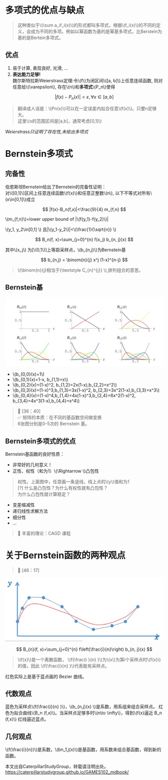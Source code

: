 # 多项式的优点与缺点

> 这种类似于\\(\sum a_if_i(x)\\)的形式都叫多项式，根据\\(f_i(x)\\)的不同的定义，会成为不同的多项。例如以幂函数为基的是幂基多项式，比Berstein为基的是Bertein多项式。  

## 优点

1. 易于计算, 表现良好, 光滑, ...    
2. **表达能力足够!**   
  魏尔斯特拉斯Weierstrass定理:令\\(f\\)为闭区间\\([a, b]\\)上任意连续函数, 则对任意给\\(\varepsilon\\), 存在\\(n\\)和**多项式**\\(P_n\\)使得    

$$
\left|f(x)-P_{n}(x)\right|<\varepsilon, \forall x \in[a, b]
$$

> 翻译成人话是：\\(Pn(x)\\)可以在一定误差内拟合任意\\(f(x)\\)。只要n足够大。  
> 这里\\(x的范围区间是[a,b]，通常考虑[0,1]\\)

*Weierstrass只证明了存在性,未给出多项式*
   
# Bernstein多项式

## 完备性

伯恩斯坦Bernstein给出了Bernstein的完备性证明：      
对\\([0,1]\\)区间上任意连续函数\\(f(x)\\)和任意正整数\\(n\\), 以下不等式对所有\\(x\in[0,1]\\)成立   

$$
|f(x)-B_n(f,x)|<\frac{9}{4} m_{f,n}
$$

\\(m_{f,n}\\)=lower upper bound of |\\(f(y_1)-f(y_2)\\)|

\\(y_1, y_2\in[0,1] \\)  且|\\(y_1-y_2\\)|<\\(\frac{1}{\sqrt{n}} \\)

$$
B_n(f, x)=\sum_{j=0}^{n} f(x_j) b_{n, j}(x)
$$

其中\\(x_j\\) 为[\\(0,1\\)]上等距采样点，\\(b_{n,j}\\)为Bernstein基     

$$
b_{n,j} = \binom{n}{j} x^j (1-x)^{n-j}
$$

> \\(\binom{n}{j}相当于{\textstyle C_{n}^{j}} \\),排列组合的意思。 

## Bernstein基

![](../assets/多项式-1.png)


-  \\(b_{0,0}(x)=1\\)     
-  \\(b_{0,1}(x)=1-x, b_{1,1}=x\\)     
-  \\(b_{0,2}(x)=(1-x)^2, b_{1,2}=2x(1-x),b_{2,2}=x^2\\)     
-  \\(b_{0,3}(x)=(1-x)^3,b_{1,3}=3x(1-x)^2, b_{2,3}=3x^2(1-x),b_{3,3}=x^3\\)     
-  \\(b_{0,4}(x)=(1-x)^4,b_{1,4}=4x(1-x)^3,b_{2,4}=6x^2(1-x)^2, b_{3,4}=4x^3(1-x),b_{4,4}=x^4\\)   

> &#x1F50E; [36：40]   
> &#x2705; 矩阵的本质：在不同的基函数空间做变换  
> 6张图分别是0-5次的 Bernstein 基。

## Bernstein多项式的优点  

Bernstein基函数的良好性质：  
- 非常好的几何意义！   
- 正性、权性（和为1）\\(\Rightarrow \\)凸包性   

> 权性。上面图中，任意画一条竖线，线上点的\\(y\\)值和为1    
[?] 什么是凸包性？为什么有权性就有凸包性？    
为什么凸包性就计算稳定？ 

- 变差缩减性     
- 递归线性求解方法       
- 细分性     
- …    

> &#x1F50E; 丰富的理论：CAGD 课程

# 关于Bernstein函数的两种观点

> &#x1F50E; [46：17]   

![](../assets/13.PNG)

$$
B_{n}(f, x)=\sum_{j=0}^{n} f\left(\frac{i}{n}\right) b_{n, j}(x)
$$ 

> \\(f(x)\\)是一个离散函数， \\(f(\frac{i }{n} )\\)为\\(x\\)为第i个采样点时\\(f(x)\\)的值，因此 \\(f(\frac{i}{n} )\\)代表能有采样点。    

红色实际上是基于蓝点画的 Bezier 曲线。


## 代数观点

蓝色为采样点\\(f(\frac{i}{n} )\\)，\\(b_{n,j}(x) \\)是系数，用系组来组合采样点。 红色为拟合曲线\\(B_n (f,x)\\)。当采样点足够多时\\(n\to \infty\\)，得到\\(f(x)逼近 B_n (f,x)\\)    红线逼近蓝点。

## 几何观点

\\(f(\frac{i}{n})\\)是系数，\\(bn_1,j(x)\\)是基函数，用系数来组合基函数，得到新的函数。

本文出自CaterpillarStudyGroup，转载请注明出处。
https://caterpillarstudygroup.github.io/GAMES102_mdbook/
